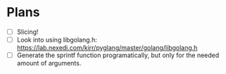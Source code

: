 # Plans

- [ ] Slicing!
- [ ] Look into using libgolang.h: https://lab.nexedi.com/kirr/pyglang/master/golang/libgolang.h
- [ ] Generate the sprintf function programatically, but only for the needed amount of arguments.
